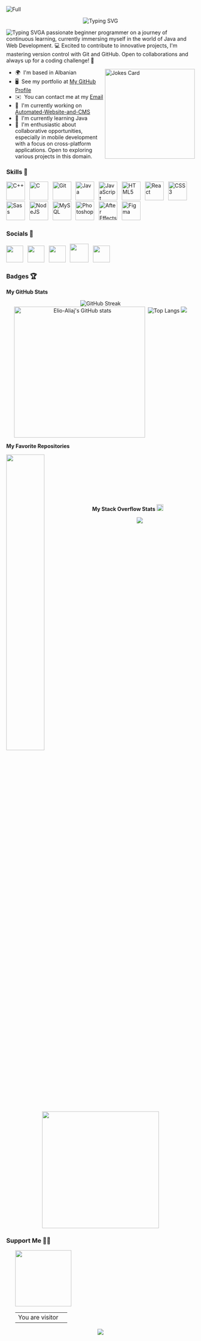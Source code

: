 ![Full](./Assets/programer.gif)

<p align="center">
<img src="https://readme-typing-svg.demolab.com?font=Chakra+Petch&weight=700&size=30&duration=2000&pause=5000&color=1753AE&center=true&vCenter=true&random=false&width=435&height=40&lines=Hi+%F0%9F%91%8B+I'm+Elio+Aliaj" alt="Typing SVG" />
</p>

![Typing SVG](https://readme-typing-svg.demolab.com?font=Chakra+Petch&weight=700&size=16&duration=1000&pause=20000&color=2B717E&multiline=true&random=false&width=449&height=24&lines=%22I'm+a+recent+graduate+%F0%9F%91%A8%E2%80%8D%F0%9F%8E%93%2C+venturing+into+programming%F0%9F%91%A8%E2%80%8D%F0%9F%92%BB%22)A passionate beginner programmer on a journey of continuous learning, currently immersing myself in the world of Java and Web Development. 💻 Excited to contribute to innovative projects, I'm mastering version control with Git and GitHub. Open to collaborations and always up for a coding challenge! 🚀

- 🌍  I'm based in Albanian
  <img align="right" src="https://readme-jokes.vercel.app/api?theme=tokyonight" alt="Jokes Card" height="240px"/>
- 🖥️  See my portfolio at [My GitHub Profile](http://github.com/Elio-Aliaj)
- ✉️  You can contact me at my [Email](mailto:elio.aliaj0@gmail.com)
- 🚀  I'm currently working on [Automated-Website-and-CMS](http://github.com/Elio-Aliaj/Automated-Website-and-CMS)
- 🧠  I'm currently learning Java
- 🤝  I'm enthusiastic about collaborative opportunities, especially in mobile development with a focus on cross-platform applications. Open to exploring various projects in this domain.

### Skills 🧰

<p align="left">
<a href="https://docs.microsoft.com/en-us/cpp/?view=msvc-170" target="_blank" rel="noreferrer"><img src="https://raw.githubusercontent.com/danielcranney/readme-generator/main/public/icons/skills/cplusplus-colored.svg" width="50" height="50" alt="C++" /></a>&nbsp;&nbsp;&nbsp;<a href="https://docs.microsoft.com/en-us/cpp/?view=msvc-170" target="_blank" rel="noreferrer"><img src="https://raw.githubusercontent.com/danielcranney/readme-generator/main/public/icons/skills/c-colored.svg" width="50" height="50" alt="C" /></a>&nbsp;&nbsp;&nbsp;<a href="https://git-scm.com/" target="_blank" rel="noreferrer"><img src="https://raw.githubusercontent.com/danielcranney/readme-generator/main/public/icons/skills/git-colored.svg" width="50" height="50" alt="Git" /></a>&nbsp;&nbsp;&nbsp;<a href="https://www.oracle.com/java/" target="_blank" rel="noreferrer"><img src="https://raw.githubusercontent.com/danielcranney/readme-generator/main/public/icons/skills/java-colored.svg" width="50" height="50" alt="Java" /></a>&nbsp;&nbsp;&nbsp;<a href="https://developer.mozilla.org/en-US/docs/Web/JavaScript" target="_blank" rel="noreferrer"><img src="https://raw.githubusercontent.com/danielcranney/readme-generator/main/public/icons/skills/javascript-colored.svg" width="50" height="50" alt="JavaScript" /></a>&nbsp;&nbsp;&nbsp;<a href="https://developer.mozilla.org/en-US/docs/Glossary/HTML5" target="_blank" rel="noreferrer"><img src="https://raw.githubusercontent.com/danielcranney/readme-generator/main/public/icons/skills/html5-colored.svg" width="50" height="50" alt="HTML5" /></a>&nbsp;&nbsp;&nbsp;<a href="https://reactjs.org/" target="_blank" rel="noreferrer"><img src="https://raw.githubusercontent.com/danielcranney/readme-generator/main/public/icons/skills/react-colored.svg" width="50" height="50" alt="React" /></a>&nbsp;&nbsp;&nbsp;<a href="https://www.w3.org/TR/CSS/#css" target="_blank" rel="noreferrer"><img src="https://raw.githubusercontent.com/danielcranney/readme-generator/main/public/icons/skills/css3-colored.svg" width="50" height="50" alt="CSS3" /></a>&nbsp;&nbsp;&nbsp;<a href="https://sass-lang.com/" target="_blank" rel="noreferrer"><img src="https://raw.githubusercontent.com/danielcranney/readme-generator/main/public/icons/skills/sass-colored.svg" width="50" height="50" alt="Sass" /></a>&nbsp;&nbsp;&nbsp;<a href="https://nodejs.org/en/" target="_blank" rel="noreferrer"><img src="https://raw.githubusercontent.com/danielcranney/readme-generator/main/public/icons/skills/nodejs-colored.svg" width="50" height="50" alt="NodeJS" /></a>&nbsp;&nbsp;&nbsp;<a href="https://www.mysql.com/" target="_blank" rel="noreferrer"><img src="https://raw.githubusercontent.com/danielcranney/readme-generator/main/public/icons/skills/mysql-colored.svg" width="50" height="50" alt="MySQL" /></a>&nbsp;&nbsp;&nbsp;<a href="https://www.adobe.com/uk/products/photoshop.html" target="_blank" rel="noreferrer"><img src="https://raw.githubusercontent.com/danielcranney/readme-generator/main/public/icons/skills/photoshop-colored.svg" width="50" height="50" alt="Photoshop" /></a>&nbsp;&nbsp;&nbsp;<a href="https://www.adobe.com/uk/products/aftereffects.html" target="_blank" rel="noreferrer"><picture><source media="(prefers-color-scheme: light)" srcset="https://raw.githubusercontent.com/danielcranney/readme-generator/main/public/icons/skills/aftereffects-colored.svg"/><source media="(prefers-color-scheme: dark)" srcset=".\Assets\afterEffects.svg"/><img src="https://raw.githubusercontent.com/danielcranney/readme-generator/main/public/icons/skills/aftereffects-colored.svg" width="50" height="50" alt="After Effects" /></picture></a>&nbsp;&nbsp;&nbsp;<a href="https://www.figma.com/" target="_blank" rel="noreferrer"><img src="https://raw.githubusercontent.com/danielcranney/readme-generator/main/public/icons/skills/figma-colored.svg" width="50" height="50" alt="Figma" /></a>&nbsp;&nbsp;&nbsp;
</p>

### Socials 🤝

<p align="left">
<a href="https://www.github.com/Elio-Aliaj" target="_blank" rel="noreferrer"><picture><source media="(prefers-color-scheme: dark)" srcset="https://raw.githubusercontent.com/danielcranney/readme-generator/main/public/icons/socials/github-dark.svg"/><source media="(prefers-color-scheme: light)" srcset="https://raw.githubusercontent.com/danielcranney/readme-generator/main/public/icons/socials/github.svg"/><img src="https://raw.githubusercontent.com/danielcranney/readme-generator/main/public/icons/socials/github.svg" width="45" height="45"/></picture></a>&nbsp;&nbsp;&nbsp;<a href="https://www.linkedin.com/in/elio-aliaj-48084a255/" target="_blank" rel="noreferrer"><img src="https://raw.githubusercontent.com/danielcranney/readme-generator/main/public/icons/socials/linkedin.svg" width="45" height="45" /></a>&nbsp;&nbsp;&nbsp;<a href="https://www.x.com/Elio_Aliaj" target="_blank" rel="noreferrer"><picture><source media="(prefers-color-scheme: dark)" srcset="https://raw.githubusercontent.com/danielcranney/readme-generator/main/public/icons/socials/twitter-dark.svg" /><source media="(prefers-color-scheme: light)" srcset="https://raw.githubusercontent.com/danielcranney/readme-generator/main/public/icons/socials/twitter.svg" /><img src="https://raw.githubusercontent.com/danielcranney/readme-generator/main/public/icons/socials/twitter.svg" width="45" height="45" /></picture></a>&nbsp;&nbsp;&nbsp;<a href="https://discord.gg/VbVk93tz"><img src="https://assets-global.website-files.com/6257adef93867e50d84d30e2/636e0a69f118df70ad7828d4_icon_clyde_blurple_RGB.svg" width="50" height="50" /></a>&nbsp;&nbsp;&nbsp;<a href="https://stackoverflow.com/users/23133999/elio-aliaj"><img src="https://raw.githubusercontent.com/danielcranney/readme-generator/main/public/icons/socials/stackoverflow.svg" width="45" height="45" /></a></p>

### Badges 🏆

<b>My GitHub Stats <a href="https://www.github.com/Elio-Aliaj" target="_blank" rel="noreferrer"><picture><source media="(prefers-color-scheme: dark)" srcset="https://raw.githubusercontent.com/danielcranney/readme-generator/main/public/icons/socials/github-dark.svg"/><source media="(prefers-color-scheme: light)" srcset="https://raw.githubusercontent.com/danielcranney/readme-generator/main/public/icons/socials/github.svg"/><img src="https://raw.githubusercontent.com/danielcranney/readme-generator/main/public/icons/socials/github.svg" width="15" height="15"/></picture></a></b>

<p align="center">
<img src="https://streak-stats.demolab.com?user=Elio-Aliaj&theme=tokyonight&border_radius=18&mode=weekly&exclude_days=Sun%2CSat&background=60%2C000017%2C00285F&border=FBFAD1&stroke=FBFAD1&ring=98FCFF&fire=006DFC&card_width=540)" alt="GitHub Streak" /><br>
<img style="vertical-align: top;" height="350" src="https://github-readme-stats.vercel.app/api?username=Elio-Aliaj&show=reviews,discussions_started,discussions_answered,prs_merged,prs_merged_percentage&show_icons=true&theme=tokyonight&border_radius=18&exclude_days=Sun%2CSat&bg_color=60%2C000017%2C00285F&border=FBFAD1&text_color=5682cd&title_color=bf91f3&icon_color=006DFCFF&rank_icon=percentile&ring_color=98FCFFFF" alt="Elio-Aliaj's GitHub stats"/>&nbsp;
<img src="https://github-readme-stats.vercel.app/api/top-langs/?username=Elio-Aliaj&langs_count=20&layout=pie&card_width=300&theme=tokyonight&title_color=bf91f3&text_color=5682cd&border_radius=18&border=FBFAD1&bg_color=60%2C000017%2C00285F&custom_title=Top%20Skills%20in%20Public%20Repositories" alt="Top Langs"/>
<img src="https://github-profile-trophy.vercel.app/?username=elio-aliaj&theme=tokyonight&margin-w=15&margin-h=15">
</p>

<b>My Favorite Repositories</b>

<div width="100%" align="center"><a href="https://github.com/Elio-Aliaj/Automated-Website-and-CMS" align="left"><img align="left" width="45%" src="https://github-readme-stats.vercel.app/api/pin/?username=Elio-Aliaj&repo=Automated-Website-and-CMS&theme=tokyonight&title_color=bf91f3&text_color=5682cd&border_radius=18&border=FBFAD1&bg_color=60%2C000017%2C00285F&locale=en" /></a></div><br /><br /><br /><br /><br /><br /><br />

<b>My Stack Overflow Stats <a href="https://stackoverflow.com/users/23133999/elio-aliaj"><img src="https://raw.githubusercontent.com/danielcranney/readme-generator/main/public/icons/socials/stackoverflow.svg" width="18" height="18" /></a></b>

<p align="center">
<a href="https://stackoverflow.com/users/23133999/elio-aliaj" target="_blank" rel="noreferrer"><img src="https://github-readme-stackoverflow.vercel.app/?userID=23133999&theme=dark"/></a>&nbsp;&nbsp;&nbsp;&nbsp;&nbsp;<img src="https://quotes-github-readme.vercel.app/api?type=horizontal&theme=tokyonight&type=horizontal&border=true" height="312"/>
</p>

<!-- WakeTime

[![Harlok's WakaTime stats](https://github-readme-stats.vercel.app/api/wakatime?username=ffflabs)](https://github.com/anuraghazra/github-readme-stats) -->

### Support Me 💁‍♂️

<ul style="list-style-type: none; margin: 0;">

<a href="https://www.buymeacoffee.com/elio_aliaj"><img src="https://cdn.buymeacoffee.com/buttons/v2/default-yellow.png" width="150"/></a>

<table align="center">
  <tr>
    <td>You are visitor</td>
    <td><img src="https://profile-counter.glitch.me/Elio-Aliaj/count.svg" alt="" />
    </td>
  </tr>
</table>
</a>
</ul>
<p align="center">
<img src="https://readme-typing-svg.demolab.com?font=Chakra+Petch&weight=700&size=16&duration=800&pause=500&color=2B717E&multiline=true&random=true&width=800&height=100&lines=%F0%9F%96%B1%EF%B8%8F%F0%9F%92%BB%F0%9F%93%A6%F0%9F%94%97%F0%9F%A4%96%F0%9F%9B%A0%EF%B8%8F%F0%9F%91%A8%E2%80%8D%F0%9F%92%BB%F0%9F%93%9A%F0%9F%8E%AF%F0%9F%A7%A0%F0%9F%9A%80%F0%9F%94%8D%F0%9F%93%8C%F0%9F%93%9D%F0%9F%94%A7%E2%9A%99%EF%B8%8F%F0%9F%93%A1%F0%9F%96%A5%EF%B8%8F%F0%9F%92%BE%F0%9F%9A%A8%F0%9F%9B%A2%EF%B8%8F%F0%9F%93%88%F0%9F%93%82%F0%9F%93%A4%F0%9F%93%A5%F0%9F%9A%A6%F0%9F%92%AC%F0%9F%94%A8%F0%9F%94%A9%F0%9F%9A%A7%F0%9F%94%AE%F0%9F%94%90%F0%9F%8E%A8%F0%9F%94%8D%F0%9F%8E%B2%F0%9F%93%84%E2%98%95%F0%9F%93%9C%F0%9F%92%BC%E2%99%A8%EF%B8%8F;%F0%9F%9A%80%F0%9F%93%88%F0%9F%8F%A2%F0%9F%93%9A%F0%9F%96%A5%EF%B8%8F%F0%9F%91%A9%E2%80%8D%F0%9F%92%BB%F0%9F%8C%90%F0%9F%94%A7%F0%9F%93%9D%F0%9F%94%8D%F0%9F%94%A8%F0%9F%93%A1%F0%9F%92%BE%F0%9F%94%97%F0%9F%9A%A6%F0%9F%9B%A2%EF%B8%8F%F0%9F%93%88%F0%9F%94%84%F0%9F%96%A8%EF%B8%8F%F0%9F%8E%AF%F0%9F%92%BD%F0%9F%9A%A8%F0%9F%92%AC%F0%9F%94%A9%F0%9F%94%90%F0%9F%92%A1%F0%9F%93%A4%F0%9F%93%A5%F0%9F%93%8C%F0%9F%A7%A9%F0%9F%9A%A7%F0%9F%93%82%F0%9F%94%AE%F0%9F%92%BB%F0%9F%8E%A8%F0%9F%94%91%F0%9F%93%84%F0%9F%8C%90%F0%9F%A4%96%F0%9F%93%85;%F0%9F%93%8A%F0%9F%9B%A0%EF%B8%8F%F0%9F%93%9A%F0%9F%8C%90%F0%9F%92%BE%F0%9F%96%B1%EF%B8%8F%F0%9F%93%88%F0%9F%94%8D%F0%9F%93%A1%F0%9F%92%AC%F0%9F%94%90%F0%9F%94%A8%F0%9F%93%9D%F0%9F%8E%B2%F0%9F%94%84%F0%9F%9A%A8%F0%9F%9A%A6%F0%9F%92%A1%F0%9F%93%8C%F0%9F%94%A9%F0%9F%93%84%F0%9F%8E%A8%F0%9F%94%91%F0%9F%93%82%F0%9F%94%97%F0%9F%A7%A9%F0%9F%94%91%F0%9F%93%9A%F0%9F%9A%80%F0%9F%92%AC%F0%9F%92%BB%F0%9F%94%90%F0%9F%8C%90%F0%9F%94%A8%F0%9F%94%84%F0%9F%93%8A%F0%9F%93%9D%F0%9F%93%A1%F0%9F%9A%A6%F0%9F%91%93;%F0%9F%93%9A%F0%9F%8F%8D%EF%B8%8F%F0%9F%94%8D%F0%9F%9B%A0%EF%B8%8F%F0%9F%8C%90%F0%9F%9A%80%F0%9F%93%9D%F0%9F%92%BD%F0%9F%94%A7%F0%9F%96%A5%EF%B8%8F%F0%9F%94%84%F0%9F%8E%A8%F0%9F%94%A8%F0%9F%9A%A6%F0%9F%92%BE%F0%9F%94%91%F0%9F%9A%A8%F0%9F%93%84%F0%9F%92%AC%F0%9F%8E%B2%F0%9F%94%AE%F0%9F%94%90%F0%9F%93%8A%F0%9F%9A%A7%F0%9F%93%A1%F0%9F%9B%A2%EF%B8%8F%F0%9F%96%B1%EF%B8%8F%F0%9F%93%82%F0%9F%94%97%F0%9F%94%A9%F0%9F%93%88%F0%9F%92%A1%F0%9F%93%8C%F0%9F%91%A9%E2%80%8D%F0%9F%92%BB%F0%9F%A7%A9%F0%9F%93%85%F0%9F%9A%80%F0%9F%92%BB%F0%9F%94%8D%F0%9F%92%AC"/>
</p>
